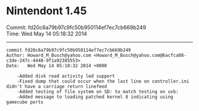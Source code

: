 # Nintendont 1.45
Commit: fd20c6a79b97c9fc50b950114ef7ec7cb669b249  
Time: Wed May 14 05:18:32 2014   

-----

```
commit fd20c6a79b97c9fc50b950114ef7ec7cb669b249
Author: Howard_M_Busch@yahoo.com <Howard_M_Busch@yahoo.com@6acfca08-c3de-247c-4448-9f1a92385553>
Date:   Wed May 14 05:18:32 2014 +0000

    -Added disk read activity led support
    -Fixed dump that could occur when the last line on controller.ini didn't have a carriage return linefeed
    -Added testing of file system on SD: to match testing on usb:
    -Added message to loading patched kernel 8 indicating using gamecube ports
```
